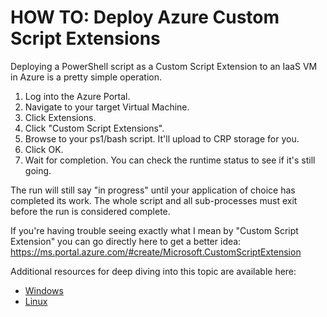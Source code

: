 # HOW TO: Deploy Azure Custom Script Extensions

Deploying a PowerShell script as a Custom Script Extension to an IaaS VM in Azure is a pretty simple operation.

1. Log into the Azure Portal.
2. Navigate to your target Virtual Machine.
3. Click Extensions.
4. Click "Custom Script Extensions".
5. Browse to your ps1/bash script. It'll upload to CRP storage for you.
6. Click OK.
7. Wait for completion. You can check the runtime status to see if it's still going.

The run will still say "in progress" until your application of choice has completed its work. The whole script and all sub-processes must exit before the run is considered complete.

If you're having trouble seeing exactly what I mean by "Custom Script Extension" you can go directly here to get a better idea: https://ms.portal.azure.com/#create/Microsoft.CustomScriptExtension

Additional resources for deep diving into this topic are available here:
* [Windows](https://docs.microsoft.com/en-us/azure/virtual-machines/extensions/custom-script-windows)
* [Linux](https://docs.microsoft.com/en-us/azure/virtual-machines/extensions/custom-script-linux)
